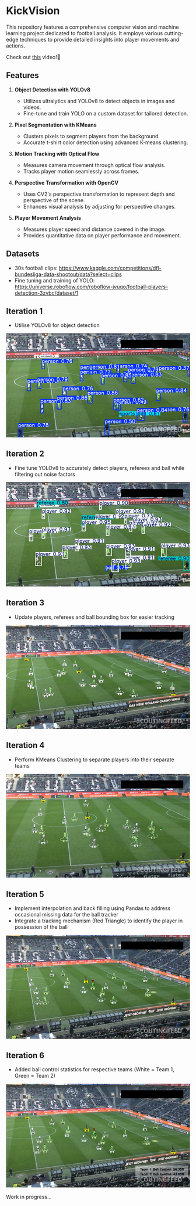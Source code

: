 # KickVision

This repository features a comprehensive computer vision and machine learning project dedicated to football analysis. It employs various cutting-edge techniques to provide detailed insights into player movements and actions.

Check out [this](https://github.com/ehz0ah/KickVision/tree/master/output_videos) video!🎥

## Features

1. **Object Detection with YOLOv8**

   - Utilizes ultralytics and YOLOv8 to detect objects in images and videos.
   - Fine-tune and train YOLO on a custom dataset for tailored detection.

2. **Pixel Segmentation with KMeans**

   - Clusters pixels to segment players from the background.
   - Accurate t-shirt color detection using advanced K-means clustering.

3. **Motion Tracking with Optical Flow**

   - Measures camera movement through optical flow analysis.
   - Tracks player motion seamlessly across frames.

4. **Perspective Transformation with OpenCV**

   - Uses CV2's perspective transformation to represent depth and perspective of the scene.
   - Enhances visual analysis by adjusting for perspective changes.

5. **Player Movement Analysis**
   - Measures player speed and distance covered in the image.
   - Provides quantitative data on player performance and movement.

## Datasets

- 30s football clips: https://www.kaggle.com/competitions/dfl-bundesliga-data-shootout/data?select=clips
- Fine tuning and training of YOLO: https://universe.roboflow.com/roboflow-jvuqo/football-players-detection-3zvbc/dataset/1

## Iteration 1

- Utilise YOLOv8 for object detection

![Iteration 1](images/iteration1.png)

## Iteration 2

- Fine tune YOLOv8 to accurately detect players, referees and ball while filtering out noise factors

![Iteration 2](images/iteration2.png)

## Iteration 3

- Update players, referees and ball bounding box for easier tracking

![Iteration 3](images/iteration3.png)

## Iteration 4

- Perform KMeans Clustering to separate players into their separate teams

![Iteration 4](images/iteration4.png)

## Iteration 5

- Implement interpolation and back filling using Pandas to address occasional missing data for the ball tracker
- Integrate a tracking mechanism (Red Triangle) to identify the player in possession of the ball

![Iteration 5](images/iteration5.png)

## Iteration 6

- Added ball control statistics for respective teams (White = Team 1, Green = Team 2)

![Iteration 6](images/iteration6.png)

Work in progress...
